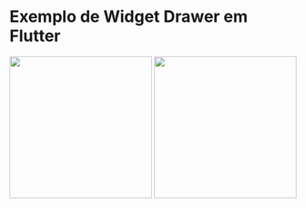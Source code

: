 # Exemplo de Widget Drawer em Flutter

<img src="https://github.com/ClebertJR/simple-example-drawer-in-flutter/assets/95129252/0691de0a-1977-4b3f-9002-4bf53b1f5f1a" width="250px"/>

<img src="https://github.com/ClebertJR/simple-example-drawer-in-flutter/assets/95129252/43374035-9d9e-41ac-9b09-1289fc43bd90" width="250px"/>
